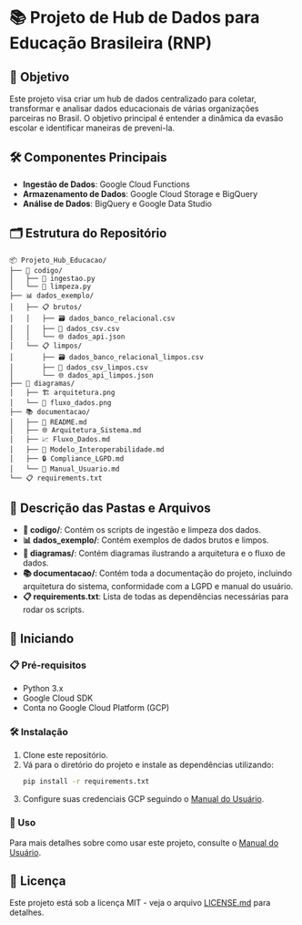# 📚 Projeto de Hub de Dados para Educação Brasileira (RNP)

## 🎯 Objetivo

Este projeto visa criar um hub de dados centralizado para coletar, transformar e analisar dados educacionais de várias organizações parceiras no Brasil. O objetivo principal é entender a dinâmica da evasão escolar e identificar maneiras de preveni-la.

## 🛠️ Componentes Principais

- **Ingestão de Dados**: Google Cloud Functions
- **Armazenamento de Dados**: Google Cloud Storage e BigQuery
- **Análise de Dados**: BigQuery e Google Data Studio

## 🗂️ Estrutura do Repositório

```text
📦 Projeto_Hub_Educacao/
├── 📄 codigo/
│   ├── 🐍 ingestao.py
│   └── 🧹 limpeza.py
├── 📊 dados_exemplo/
│   ├── 📋 brutos/
│   │   ├── 🗃️ dados_banco_relacional.csv
│   │   ├── 📄 dados_csv.csv
│   │   └── 🌐 dados_api.json
│   └── 📋 limpos/
│       ├── 🗃️ dados_banco_relacional_limpos.csv
│       ├── 📄 dados_csv_limpos.csv
│       └── 🌐 dados_api_limpos.json
├── 📐 diagramas/
│   ├── 🏗️ arquitetura.png
│   └── 🚀 fluxo_dados.png
├── 📚 documentacao/
│   ├── 📄 README.md
│   ├── 🌐 Arquitetura_Sistema.md
│   ├── 📈 Fluxo_Dados.md
│   ├── 🔄 Modelo_Interoperabilidade.md
│   ├── 🔒 Compliance_LGPD.md
│   └── 📖 Manual_Usuario.md
└── 📋 requirements.txt
```

## 📝 Descrição das Pastas e Arquivos

- **📄 codigo/**: Contém os scripts de ingestão e limpeza dos dados.
- **📊 dados_exemplo/**: Contém exemplos de dados brutos e limpos.
- **📐 diagramas/**: Contém diagramas ilustrando a arquitetura e o fluxo de dados.
- **📚 documentacao/**: Contém toda a documentação do projeto, incluindo arquitetura do sistema, conformidade com a LGPD e manual do usuário.
- **📋 requirements.txt**: Lista de todas as dependências necessárias para rodar os scripts.

## 🚀 Iniciando

### 📋 Pré-requisitos

- Python 3.x
- Google Cloud SDK
- Conta no Google Cloud Platform (GCP)

### 🛠️ Instalação

1. Clone este repositório.
2. Vá para o diretório do projeto e instale as dependências utilizando:
   ```bash
   pip install -r requirements.txt
   ```
3. Configure suas credenciais GCP seguindo o [Manual do Usuário](documentacao/Manual_Usuario.md).

### 📖 Uso

Para mais detalhes sobre como usar este projeto, consulte o [Manual do Usuário](documentacao/Manual_Usuario.md).

## 📜 Licença

Este projeto está sob a licença MIT - veja o arquivo [LICENSE.md](LICENSE.md) para detalhes.